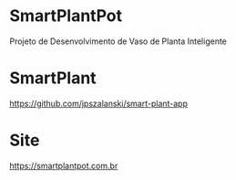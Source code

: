 # SmartPlantPot
Projeto de Desenvolvimento de Vaso de Planta Inteligente

# SmartPlant
https://github.com/jpszalanski/smart-plant-app

# Site
https://smartplantpot.com.br
